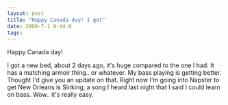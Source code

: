 ```yaml
---
layout: post
title: "Happy Canada day! I got"
date: 2000-7-1 9:44:0
tags: 
---
```


Happy Canada day!

I got a new bed, about 2 days ago, it's huge compared to the one I had. It has a matching armoir thing.. or whatever. My bass playing is getting better. Thought I'd give you an update on that. Right now I'm going into Napster to get New Orleans is Sinking, a song I heard last night that I said I could learn on bass. Wow.. it's really easy.

